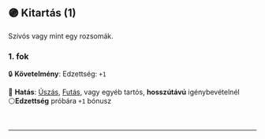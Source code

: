 ## 🟣 Kitartás (1)

Szívós vagy mint egy rozsomák.

### 1. fok

🔒 **Követelmény**: Edzettség: `+1`

🌟 **Hatás**: [Úszás](uszas.md), [Futás](futas.md), vagy egyéb tartós, **hosszútávú** igénybevételnél ⚪**Edzettség** próbára `+1` bónusz

<br />

---
